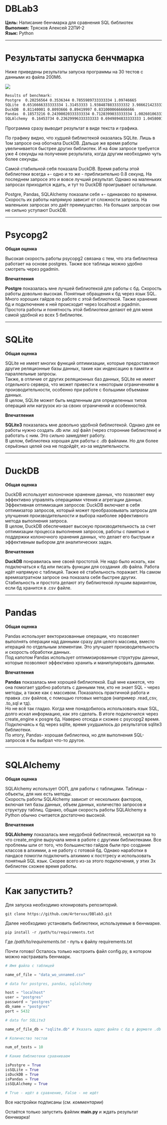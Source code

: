# **DBLab3** 
**Цель:** Написание бенчмарка для сравнения SQL библиотек   
**Выполнил:** Трясков Алексей 22ПИ-2  
**Язык:** Python
___
# Результаты запуска бенчмарка

Ниже приведены результаты запуска программы на 30 тестов с данными из файла 200Мб. 

<img src="images/res30.png">  

```cmd
Results of benchmark:
Postgre  0.20256564 0.3536344 0.7855989733333334 1.09746665
SQLite  0.6516666333333334 1.31453333 1.9384878833333332 3.9866214233333337
DuckDB  0.81140001 0.8093666 0.89419997 0.8310000666666666
Pandas  0.18573216 0.24390020333333334 0.7128399033333334 1.0026010633333333
SQLAlchemy  0.16453734 0.23629996333333333 0.6949894833333333 1.0458001566666666
```
Программа сразу выводит результат в виде текста и графика. 

По графику видно, что худшей библиотекой оказалась SQLite. Лишь в 1ом запросе она обогнала DuckDB. Дальше же время работы увеличивается быстрее других библиотек. И на 4ом запросе требуется уже 4 секунды на получение результата, когда другим необходимо чуть более секунды.

Самой стабильной себя показала DuckDB. Время работы этой библиотеки всегда +- одно и то же - приблизительно 0.8 секунд. На последнем запросе это и вовсе лучший результат. Однако на маленьких запросах приходится ждать, и тут то DuckDB проигрывает остальным.

Postgre, Pandas, SQLAlchemy показали себя +- одинаково по времени. Скорость их работы напрямую зависит от сложности запроса. На маленьких запросах это даёт преимущество. На больших запросах они не сильно уступают DuckDB.

___
# Psycopg2 
**Общая оценка**  
  
Высокая скорость работы psycopg2 связана с тем, что эта библиотека работает на основе postgres. Также все таблицы можно удобно смотреть через pgadmin.  

**Впечатления**  
   
**Postgre** показалась мне лучшей библиотекой для работы с бд. Скорость работы довольно высокая. Понятные обращения к бд через язык SQL. Много хороших гайдов по работе с этой библиотекой. Также хранение бд и подключение к ней происходит через localhost и pgadmin.  
Простота работы и понятность этой библиотеки делают её для меня самой удобной из всех 5 библиотек.

___  
# SQLite

**Общая оценка**

SQLite не имеет многих функций оптимизации, которые предоставляют другие реляционные базы данных, такие как индексацию в памяти и параллельные запросы.  
Также, в отличие от других реляционных баз данных, SQLite не имеет отдельного сервера, что может привести к некоторым ограничениям в производительности, особенно при работе с большими объемами данных.  
В целом, SQLite может быть медленным для определенных типов операций или нагрузок из-за своих ограничений и особенностей.  

**Впечатления**

**SQLite3** показалась мне довольно удобной библиотекой. Однако для ее работы нужно создать .db или .sql файл (через сторонние библиотеки) и работать с ним. Это сильно замедляет работу.  
В целом, библиотека хорошая для работы с .db файлами. Но для более серьёзных целей она не подойдёт, из-за медлительности.
___
# DuckDB

**Общая оценка**

DuckDB использует колоночное хранение данных, что позволяет ему эффективно управлять операциями чтения и агрегации данных.  
Эффективная оптимизация запросов: DuckDB включает в себя оптимизатор запросов, который может преобразовывать запросы для улучшения производительности и выбора наиболее эффективного метода выполнения запроса.  
В целом, DuckDB обеспечивает высокую производительность за счет оптимизации процесса выполнения запросов, работы с памятью и поддержки колоночного хранения данных, что делает его быстрым и эффективным выбором для аналитических задач.

**Впечатления**

**DuckDB** понравилась мне своей простотой. Не надо было искать, как подключаться к бд или писать функции для создания .db файла. Работа идёт напрямую с таблицей. Также её стабильность поражает. На самом времязатратном запросе она показала себя быстрее других. Стабильность и простота делают эту библиотекой лучшим вариантом, если бд хранится в .csv файле.

___
# Pandas

**Общая оценка**

Pandas использует векторизованные операции, что позволяет выполнять операции над данными сразу для целого массива, вместо итераций по отдельным элементам. Это улучшает производительность и скорость обработки данных.  
Под капотом Pandas использует оптимизированные структуры данных, которые позволяют эффективно хранить и манипулировать данными.

**Впечатления**

**Pandas** показалась мне хорошей библиотекой. Ещё мне кажется, что она помогает удобно работать с данными тем, кто не знает SQL - через методы, а также как с массивом. Показалось практичной работа и правка .csv файлов, с помощью готовых методов (например .read_csv, .to_sql и тд).  
Но не всё так гладко. Когда мне понадобилось использовать язык SQL, долго искал информацию, как это сделать. В итоге подключился через create_engine к posgre бд. Наверно отсюда и схожее с psycopg2 время. Подключаясь к бд через sqlite, время ухудшилось до результатов sqlite3 библиотеки.  
По итогу, Pandas- хорошая библиотека, но для выполнения SQL-запросов я бы выбрал что-то другое.

___

# SQLAlchemy

**Общая оценка**

SQLAlchemy использует ООП, для работы с таблицами. Таблицы - объекты, для них есть методы.  
Скорость работы SQLAlchemy зависит от нескольких факторов, включая тип базы данных, объем данных, количество запросов и структуру таблиц. Однако, общая скорость работы SQLAlchemy в Python обычно считается достаточно высокой.

**Впечатления**

**SQLAlchemy** показалась мне неудобной библиотекой, несмотря на то что create_engine выручала меня в работе с другими библиотеками. Все проблемы шли от того, что большинство гайдов были про создание классов в алхимии, а не работу с готовой бд. Однако наработки в пандасе помогли подключить алхимию к постгресу и использовать понятный SQL язык. Скорее всего из-за этого подключения, у этих 3х библиотек схожее время работы.

___
# Как запустить?
Для запуска необходимо клонировать репозиторий.  

```
git clone https://github.com/4rterxxx/DBlab3.git
```


Далее необходимо установить библиотеки, используемые в бенчмарке.
```
pip install -r /path/to/requirements.txt
```
Где */path/to/requirements.txt* - путь к файлу requirements.txt

Почти готово! Осталось только настроить файл config.py, в котором можно настраивать бенчмарк.
```Python
# Имя файла с таблицей

name_of_file = "data_wo_unnamed.csv"

# data for postgres, pandas, sqlalchemy

host = "localhost"
user = "postgres"
password = "postgres"
db_name = "postgres"
port = 5432

# data for SQLite3

name_of_file_db = "sqlite.db" # Указать адрес файла с бд в формате .db или .sql/ При отсутствии такого файла оставить пустым (файл создастся из автоматически .csv с именем sqlite.db)

# Количество тестов

num_of_tests = 10

# Какие библиотеки сравниваем

isPostgre = True
isSQLite = True
isDuckDB = True
isPandas = True
isSQLAlchemy = True

# True - идёт в сравнение, False - не идёт
```
Все настройки подписаны (*см. комментарии*)

Остаётся только запустить файлик **main.py** и ждать результат бенчмарка!